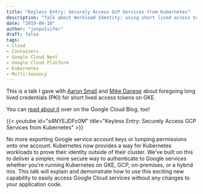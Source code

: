 ```yaml
---
title: "Keyless Entry: Securely Access GCP Services from Kubernetes"
description: "Talk about Workload Identity: using short lived access tokens instead of long lived credentials on GKE"
date: "2019-04-10"
author: "jonpulsifer"
draft: false
tags:
- Cloud
- Containers
- Google Cloud Next
- Google Cloud Platform
- Kubernetes
- Multi-tenancy
---
```


This is a talk I gave with [Aaron Small](https://www.linkedin.com/in/aaron-small) and [Mike Danese](https://www.linkedin.com/in/mikedanese) about foregoing long lived credentials (PKI) for short lived access tokens on GKE.

You can [read about it](https://cloud.google.com/blog/products/containers-kubernetes/introducing-workload-identity-better-authentication-for-your-gke-applications) over on the Google Cloud Blog, too!

{{< youtube id="s4NYEJDFc0M" title="Keyless Entry: Securely Access GCP Services from Kubernetes" >}}

No more exporting Google service account keys or lumping permissions onto one account. Kubernetes now provides a way for Kubernetes workloads to prove their identity outside of their cluster. We’ve built on this to deliver a simpler, more secure way to authenticate to Google services whether you’re running Kubernetes on GKE, GCP, on-premises, or a hybrid mix. This talk will explain and demonstrate how to use this exciting new capability to easily access Google Cloud services without any changes to your application code.
